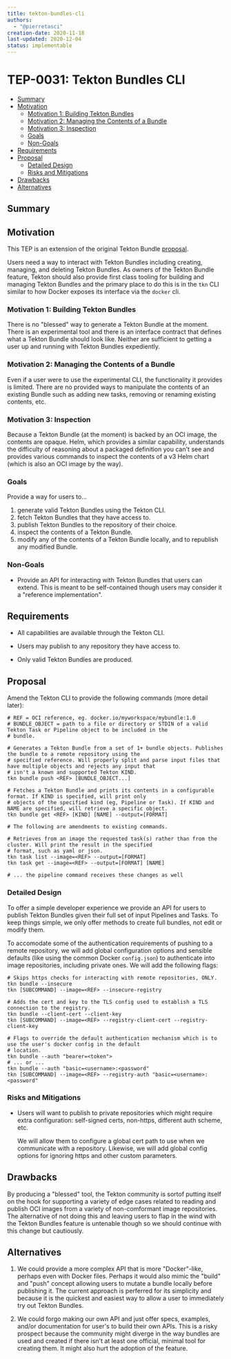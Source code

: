 ```yaml
---
title: tekton-bundles-cli
authors:
  - "@pierretasci"
creation-date: 2020-11-18
last-updated: 2020-12-04
status: implementable
---
```

# TEP-0031: Tekton Bundles CLI

<!-- toc -->
- [Summary](#summary)
- [Motivation](#motivation)
  - [Motivation 1: Building Tekton Bundles](#motivation-1-building-tekton-bundles)
  - [Motivation 2: Managing the Contents of a Bundle](#motivation-2-managing-the-contents-of-a-bundle)
  - [Motivation 3: Inspection](#motivation-3-inspection)
  - [Goals](#goals)
  - [Non-Goals](#non-goals)
- [Requirements](#requirements)
- [Proposal](#proposal)
  - [Detailed Design](#detailed-design)
  - [Risks and Mitigations](#risks-and-mitigations)
- [Drawbacks](#drawbacks)
- [Alternatives](#alternatives)
<!-- /toc -->

## Summary

## Motivation

This TEP is an extension of the original Tekton Bundle [proposal](0005-tekton-oci-bundles.md).

Users need a way to interact with Tekton Bundles including creating, managing, and deleting Tekton Bundles. As owners of the Tekton Bundle feature, Tekton should also provide first class tooling for building and managing Tekton Bundles and the
primary place to do this is in the `tkn` CLI similar to how Docker exposes its interface via the `docker` cli.

### Motivation 1: Building Tekton Bundles

There is no "blessed" way to generate a Tekton Bundle at the moment. There is an experimental tool and there is an
interface contract that defines what a Tekton Bundle should look like. Neither are sufficient to getting a user up and
running with Tekton Bundles expediently.

### Motivation 2: Managing the Contents of a Bundle

Even if a user were to use the experimental CLI, the functionality it provides is limited. There are no provided ways
to manipulate the contents of an existing Bundle such as adding new tasks, removing or renaming existing contents, etc.

### Motivation 3: Inspection

Because a Tekton Bundle (at the moment) is backed by an OCI image, the contents are opaque. Helm, which provides a
similar capability, understands the difficulty of reasoning about a packaged definition you can't see and provides
various commands to inspect the contents of a v3 Helm chart (which is also an OCI image by the way).

### Goals

Provide a way for users to...
1. generate valid Tekton Bundles using the Tekton CLI.
2. fetch Tekton Bundles that they have access to.
3. publish Tekton Bundles to the repository of their choice.
4. inspect the contents of a Tekton Bundle.
5. modify any of the contents of a Tekton Bundle locally, and to republish any modified Bundle.

### Non-Goals

- Provide an API for interacting with Tekton Bundles that users can extend. This is meant to be self-contained though
  users may consider it a "reference implementation".

## Requirements

* All capabilities are available through the Tekton CLI.

* Users may publish to any repository they have access to.

* Only valid Tekton Bundles are produced.

## Proposal

Amend the Tekton CLI to provide the following commands (more detail later):

```shell
# REF = OCI reference, eg. docker.io/myworkspace/mybundle:1.0
# BUNDLE_OBJECT = path to a file or directory or STDIN of a valid Tekton Task or Pipeline object to be included in the
# bundle.

# Generates a Tekton Bundle from a set of 1+ bundle objects. Publishes the bundle to a remote repository using the
# specified reference. Will properly split and parse input files that have multiple objects and rejects any input that
# isn't a known and supported Tekton KIND.
tkn bundle push <REF> [BUNDLE_OBJECT...]

# Fetches a Tekton Bundle and prints its contents in a configurable format. If KIND is specified, will print only
# objects of the specified kind (eg, Pipeline or Task). If KIND and NAME are specified, will retrieve a specific object.
tkn bundle get <REF> [KIND] [NAME] --output=[FORMAT]

# The following are amendments to existing commands.

# Retrieves from an image the requested task(s) rather than from the cluster. Will print the result in the specified
# format, such as yaml or json.
tkn task list --image=<REF> --output=[FORMAT]
tkn task get --image=<REF> --output=[FORMAT] [NAME]

# ... the pipeline command receives these changes as well
```

### Detailed Design

To offer a simple developer experience we provide an API for users to publish Tekton Bundles given their full set of
input Pipelines and Tasks. To keep things simple, we only offer methods to create full bundles, not edit or modify them.

To accomodate some of the authentication requirements of pushing to a remote repository, we will add global
configuration options and sensible defaults (like using the common Docker `config.json`) to authenticate into image
repositories, including private ones. We will add the following flags:

```shell
# Skips https checks for interacting with remote repositories, ONLY.
tkn bundle --insecure
tkn [SUBCOMMAND] --image=<REF> --insecure-registry

# Adds the cert and key to the TLS config used to establish a TLS connection to the registry.
tkn bundle --client-cert --client-key
tkn [SUBCOMMAND] --image=<REF> --registry-client-cert --registry-client-key

# Flags to override the default authentication mechanism which is to use the user's docker config in the default
# location.
tkn bundle --auth "bearer=<token">
# ... or ...
tkn bundle --auth "basic=<username>:<password"
tkn [SUBCOMMAND] --image=<REF> --registry-auth "basic=<username>:<password"
```

### Risks and Mitigations

- Users will want to publish to private repositories which might require extra configuration: self-signed certs, 
  non-https, different auth scheme, etc.

  We will allow them to configure a global cert path to use when we communicate with a repository. Likewise, we will add
  global config options for ignoring https and other custom parameters.

## Drawbacks

By producing a "blessed" tool, the Tekton community is sortof putting itself on the hook for supporting a variety of
edge cases related to reading and publish OCI images from a variety of non-comformant image repositories. The
alternative of not doing this and leaving users to flap in the wind with the Tekton Bundles feature is untenable though
so we should continue with this change but cautiously.

## Alternatives

1. We could provide a more complex API that is more "Docker"-like, perhaps even with Docker files. Perhaps it would also
mimic the "build" and "push" concept allowing users to mutate a bundle locally before publishing it. The current
approach is perferred for its simplicity and because it is the quickest and easiest way to allow a user to immediately
try out Tekton Bundles.

2. We could forgo making our own API and just offer specs, examples, and/or documentation for user's to build their own
APIs. This is a risky prospect because the community might diverge in the way bundles are used and created if there
isn't at least one official, minimal tool for creating them. It might also hurt the adoption of the feature.
